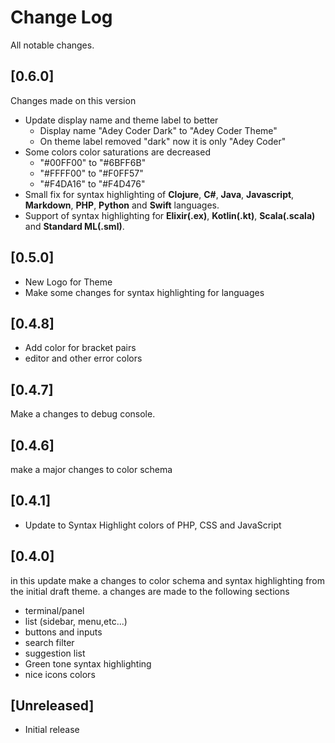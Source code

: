 # Change Log

All notable changes.

## [0.6.0]

Changes made on this version

- Update display name and theme label to better
  - Display name "Adey Coder Dark" to "Adey Coder Theme"
  - On theme label removed "dark" now it is only "Adey Coder"
- Some colors color saturations are decreased
  - "#00FF00" to "#6BFF6B"
  - "#FFFF00" to "#F0FF57"
  - "#F4DA16" to "#F4D476"
- Small fix for syntax highlighting of **Clojure**, **C#**, **Java**, **Javascript**, **Markdown**, **PHP**, **Python** and **Swift** languages.
- Support of syntax highlighting for **Elixir(.ex)**, **Kotlin(.kt)**, **Scala(.scala)** and **Standard ML(.sml)**.

## [0.5.0]

- New Logo for Theme
- Make some changes for syntax highlighting for languages

## [0.4.8]

- Add color for bracket pairs
- editor and other error colors

## [0.4.7]

Make a changes to debug console.

## [0.4.6]

make a major changes to color schema

## [0.4.1]

- Update to Syntax Highlight colors of PHP, CSS and JavaScript

## [0.4.0]

in this update make a changes to color schema and syntax highlighting from the initial draft theme. a changes are made to the following sections

- terminal/panel
- list (sidebar, menu,etc...)
- buttons and inputs
- search filter
- suggestion list
- Green tone syntax highlighting
- nice icons colors

## [Unreleased]

- Initial release
